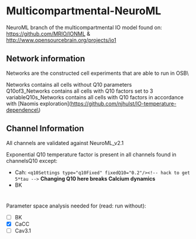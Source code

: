 # Multicompartmental-NeuroML
NeuroML branch of the multicompartmental IO model found on: https://github.com/MRIO/IONML & http://www.opensourcebrain.org/projects/io1 


## Network information

Networks are the constructed cell experiments that are able to run in OSB\

Networks contains all cells without Q10 parameters\
Q10of3_Networks contains all cells with Q10 factors set to 3\
variableQ10s_Networks contains all cells with Q10 factors in accordance with [Naomis exploration](https://github.com/njhulst/IO-temperature-dependence\)




 ## Channel Information
 
 
 All channels are validated against NeuroML_v2.1

Exponential Q10 temperature factor is present in all channels found in channelsQ10 except:
- Cah: `<q10Settings type="q10Fixed" fixedQ10="0.2"/><!-- hack to get 5*tau -->` **Changing Q10 here breaks Calcium dynamics**
- BK


#

 Parameter space analysis needed for (read: run without):
- [ ] BK
- [x] CaCC
- [ ] Cav3.1
